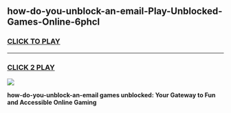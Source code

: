 
## how-do-you-unblock-an-email-Play-Unblocked-Games-Online-6phcl
<h3>
<a href="https://premium76.site?title=how-do-you-unblock-an-email&ref=25A">CLICK TO PLAY</a></h3>
<hr>

<h3>
<a href="https://premium76.site?title=how-do-you-unblock-an-email&ref=25A">CLICK 2 PLAY</a>
  
</h3>

<a href="https://premium76.site?title=how-do-you-unblock-an-email&ref=25A"><img src="https://clearcache.store/games.png"></a>


**how-do-you-unblock-an-email games unblocked: Your Gateway to Fun and Accessible Online Gaming**
